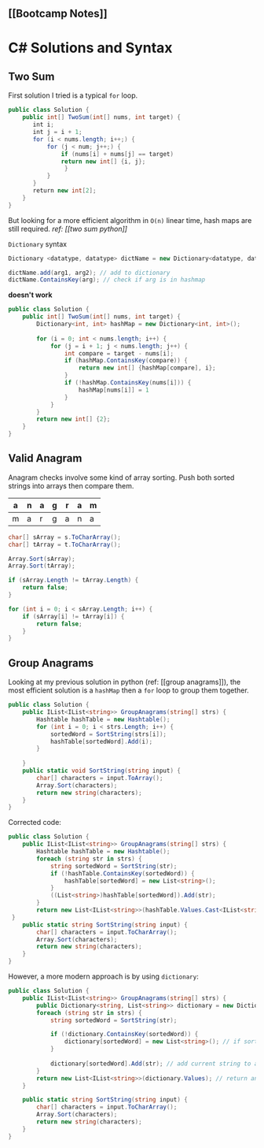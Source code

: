 [[Bootcamp Notes]]
---
# C# Solutions and Syntax
## Two Sum
First solution I tried is a typical `for` loop.
```csharp
public class Solution {
    public int[] TwoSum(int[] nums, int target) {
       int i;
       int j = i + 1;
       for (i < nums.length; i++;) {
           for (j < num; j++;) {
			   if (nums[i] + nums[j] == target)
			   return new int[] {i, j};
                }
           }
       }
       return new int[2];
    }
}
```


But looking for a more efficient algorithm in `O(n)` linear time, hash maps are still required.
*ref: [[two sum python]]*

`Dictionary` syntax
```csharp
Dictionary <datatype, datatype> dictName = new Dictionary<datatype, datatype>();

dictName.add(arg1, arg2); // add to dictionary
dictName.ContainsKey(arg); // check if arg is in hashmap
```

**doesn't work**
```csharp
public class Solution {
    public int[] TwoSum(int[] nums, int target) {
		Dictionary<int, int> hashMap = new Dictionary<int, int>();
	
		for (i = 0; int < nums.length; i++) {
			for (j = i + 1; j < nums.length; j++) {
				int compare = target - nums[i];
				if (hashMap.ContainsKey(compare)) {
					return new int[] {hashMap[compare], i};
				}
				if (!hashMap.ContainsKey(nums[i])) {
					hashMap[nums[i]] = 1
				}
			}
		}
		return new int[] {2};
    }
}
```

## Valid Anagram
Anagram checks involve some kind of array sorting. Push both sorted strings into arrays then compare them.

| a   | n   | a   | g   | r   | a   | m   |
| --- | --- | --- | --- | --- | --- | --- |
| m   | a    | r    | g    | a    | n    | a    |

```csharp
char[] sArray = s.ToCharArray();
char[] tArray = t.ToCharArray();

Array.Sort(sArray);
Array.Sort(tArray);

if (sArray.Length != tArray.Length) {
	return false;
}

for (int i = 0; i < sArray.Length; i++) {
	if (sArray[i] != tArray[i]) {
		return false;
	}
}
```

## Group Anagrams
Looking at my previous solution in python (ref: [[group anagrams]]), the most efficient solution is a `hashMap` then a `for` loop to group them together.

```csharp
public class Solution {
	public IList<IList<string>> GroupAnagrams(string[] strs) {
		Hashtable hashTable = new Hashtable();
		for (int i = 0; i < strs.Length; i++) {
			sortedWord = SortString(strs[i]);
			hashTable[sortedWord].Add(i);
		}
		
	}
	public static void SortString(string input) {
		char[] characters = input.ToArray();
		Array.Sort(characters);
		return new string(characters);
	}
}
```

Corrected code:
```csharp
public class Solution {
    public IList<IList<string>> GroupAnagrams(string[] strs) {
        Hashtable hashTable = new Hashtable();
        foreach (string str in strs) {
            string sortedWord = SortString(str);
            if (!hashTable.ContainsKey(sortedWord)) {
                hashTable[sortedWord] = new List<string>();
            }
            ((List<string>)hashTable[sortedWord]).Add(str);
        }
        return new List<IList<string>>(hashTable.Values.Cast<IList<string>>());
 }
    public static string SortString(string input) {
        char[] characters = input.ToCharArray();
        Array.Sort(characters);
        return new string(characters);
    }
}
```

However, a more modern approach is by using `dictionary`:
```csharp
public class Solution {
	public IList<IList<string>> GroupAnagrams(string[] strs) {
		public Dictionary<string, List<string>> dictionary = new Dictionary<string, List<string>>();
		foreach (string str in strs) {
			string sortedWord = SortString(str);

			if (!dictionary.ContainsKey(sortedWord)) {
				dictionary[sortedWord] = new List<string>(); // if sorted word is not in dictionary, make new list
			}
			
			dictionary[sortedWord].Add(str); // add current string to anagram group
		}
		return new List<IList<string>>(dictionary.Values); // return anagram groups as list
	}

	public static string SortString(string input) {
        char[] characters = input.ToCharArray();
        Array.Sort(characters);
        return new string(characters);
    }
}
```